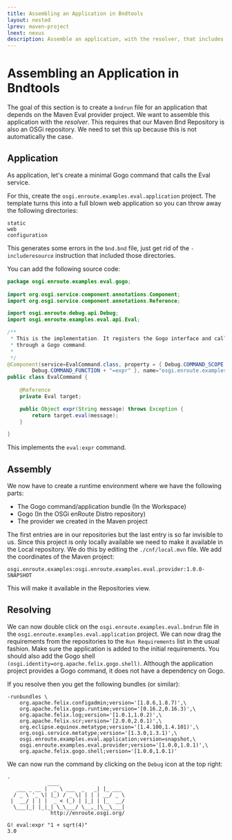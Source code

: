 ```yaml
---
title: Assembling an Application in Bndtools
layout: nested
lprev: maven-project
lnext: nexus
description: Assemble an application, with the resolver, that includes the Maven Eval provider project
---
```

# Assembling an Application in Bndtools

The goal of this section is to create a `bndrun` file for an application that depends on the Maven Eval provider project. We want to assemble this application with the _resolver_. This requires that our Maven Bnd Repository is also an OSGi repository. We need to set this up because this is not automatically the case.

## Application

As application, let's create a minimal Gogo command that calls the Eval service.

For this, create the `osgi.enroute.examples.eval.application` project. The template turns this into a full blown web application so you can throw away the following directories:

	static
	web
	configuration
	
This generates some errors in the `bnd.bnd` file, just get rid of the `-includeresource` instruction that included those directories.

You can add the following source code:

```java
package osgi.enroute.examples.eval.gogo;
	
import org.osgi.service.component.annotations.Component;
import org.osgi.service.component.annotations.Reference;

import osgi.enroute.debug.api.Debug;
import osgi.enroute.examples.eval.api.Eval;

/**
 * This is the implementation. It registers the Gogo interface and calls it
 * through a Gogo command.
 * 
 */
@Component(service=EvalCommand.class, property = { Debug.COMMAND_SCOPE + "=eval",
		Debug.COMMAND_FUNCTION + "=expr" }, name="osgi.enroute.examples.eval.gogo")
public class EvalCommand {
	
	@Reference
	private Eval target;

	public Object expr(String message) throws Exception {
		return target.eval(message);
	}

}
```

This implements the `eval:expr` command.

##  Assembly

We now have to create a runtime environment where we have the following parts:

* The Gogo command/application bundle (In the Workspace)
* Gogo (In the OSGi enRoute Distro repository)
* The provider we created in the Maven project

The first entries are in our repositories but the last entry is so far invisible to us. Since this project is only locally available we need to make it available in the Local repository. We do this by editing the `./cnf/local.mvn` file. We add the coordinates of the Maven project:

	osgi.enroute.examples:osgi.enroute.examples.eval.provider:1.0.0-SNAPSHOT

This will make it available in the Repositories view.

## Resolving

We can now double click on the `osgi.enroute.examples.eval.bndrun` file in the `osgi.enroute.examples.eval.application` project. We can now drag the requirements from the repositories to the `Run Requirements` list in the usual fashion. Make sure the application is added to the initial requirements. You should also add the Gogo shell `(osgi.identity=org.apache.felix.gogo.shell)`. Although the application project provides a Gogo command, it does not have a dependency on Gogo.

If you resolve then you get the following bundles (or similar):

	-runbundles \
		org.apache.felix.configadmin;version='[1.8.6,1.8.7)',\
		org.apache.felix.gogo.runtime;version='[0.16.2,0.16.3)',\
		org.apache.felix.log;version='[1.0.1,1.0.2)',\
		org.apache.felix.scr;version='[2.0.0,2.0.1)',\
		org.eclipse.equinox.metatype;version='[1.4.100,1.4.101)',\
		org.osgi.service.metatype;version='[1.3.0,1.3.1)',\
		osgi.enroute.examples.eval.application;version=snapshot,\
		osgi.enroute.examples.eval.provider;version='[1.0.0,1.0.1)',\
		org.apache.felix.gogo.shell;version='[1.0.0,1.0.1)'

We can now run the command by clicking on the `Debug` icon at the top right:

	.
	             ____
	   ___ _ __ |  _ \ ___  _   _| |_ ___ 
	  / _ \ '_ \| |_) / _ \| | | | __/ _ \
	 |  __/ | | |  _ < (_) | |_| | |_  __/
	  \___|_| |_|_| \_\___/ \__,_|\__\___|
	              http://enroute.osgi.org/
	              
	G! eval:expr "1 + sqrt(4)"
	3.0



 

